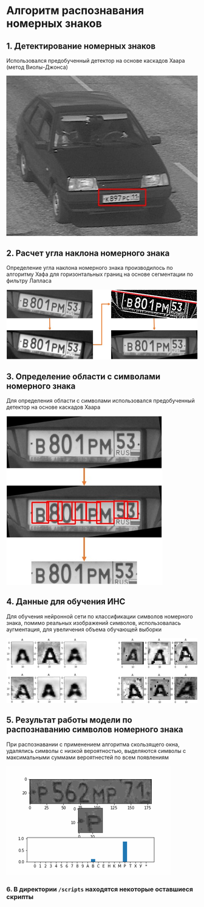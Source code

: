 # Алгоритм распознавания номерных знаков

## 1. Детектирование номерных знаков

Использовался предобученный детектор на основе каскадов Хаара (метод Виолы-Джонса)

![](https://github.com/MakarovR/car_plate_recognition/blob/main/images/pic2.jpg)

## 2. Расчет угла наклона номерного знака

Определение угла наклона номерного знака производилось по алгоритму Хафа для горизонтальных границ на основе сегментации по фильтру Лапласа

![](https://github.com/MakarovR/car_plate_recognition/blob/main/images/pic3.jpg)

## 3. Определение области с символами номерного знака

Для определения области с символами использовался предобученный детектор на основе каскадов Хаара

![](https://github.com/MakarovR/car_plate_recognition/blob/main/images/pic4.jpg)

## 4. Данные для обучения ИНС

Для обучения нейронной сети по классификации символов номерного знака, помимо реальных изображений символов, использовалась аугментация, для увеличения объема обучающей выборки

![](https://github.com/MakarovR/car_plate_recognition/blob/main/images/pic5.jpg)

## 5. Результат работы модели по распознаванию символов номерного знака

При распознавании с применением алгоритма скользящего окна, удалялись символы с низкой вероятностью, выделяются символы с максимальными суммами вероятнестей по всем появлениям

![](https://github.com/MakarovR/car_plate_recognition/blob/main/images/pic1.gif)

### 6. В директории `/scripts` находятся некоторые оставшиеся скрипты
